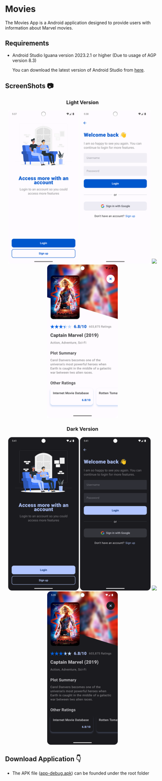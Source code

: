 # Movies

The Movies App is a Android application designed to provide users with information about Marvel movies. 

## Requirements

- Android Studio Iguana version 2023.2.1 or higher (Due to usage of AGP version 8.3)

  You can download the latest version of Android Studio from [here](https://developer.android.com/studio).

 ## ScreenShots 📷  
<div align="center">
  <h3> Light Version </h3>
  <img src="images/1.png" width="230px"/> 
  <img src="images/2.png" width="230px"/> 
  <img src="images/3.png" width="230px"/> 
  <img src="images/4.png" width="230px"/> 
 <br>
    
  <h3> Dark Version </h3>
  <img src="images/5.png" width="230px"/> 
  <img src="images/6.png" width="230px"/> 
  <img src="images/7.png" width="230px"/> 
  <img src="images/8.png" width="230px"/> 
 <br>
</div>

## Download Application 👇

- The APK file ([app-debug.apk](app-debug.apk)) can be founded under the root folder

  
